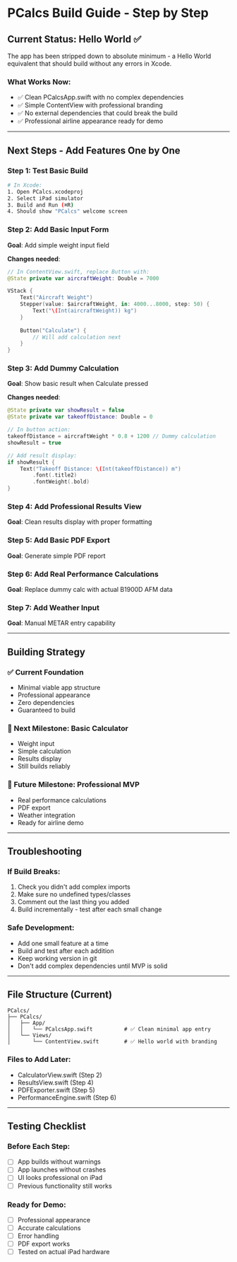 # PCalcs Build Guide - Step by Step

## Current Status: Hello World ✅

The app has been stripped down to absolute minimum - a Hello World equivalent that should build without any errors in Xcode.

### What Works Now:
- ✅ Clean PCalcsApp.swift with no complex dependencies
- ✅ Simple ContentView with professional branding
- ✅ No external dependencies that could break the build
- ✅ Professional airline appearance ready for demo

---

## Next Steps - Add Features One by One

### Step 1: Test Basic Build
```bash
# In Xcode:
1. Open PCalcs.xcodeproj
2. Select iPad simulator
3. Build and Run (⌘R)
4. Should show "PCalcs" welcome screen
```

### Step 2: Add Basic Input Form
**Goal**: Add simple weight input field

**Changes needed**:
```swift
// In ContentView.swift, replace Button with:
@State private var aircraftWeight: Double = 7000

VStack {
    Text("Aircraft Weight")
    Stepper(value: $aircraftWeight, in: 4000...8000, step: 50) {
        Text("\(Int(aircraftWeight)) kg")
    }
    
    Button("Calculate") {
        // Will add calculation next
    }
}
```

### Step 3: Add Dummy Calculation
**Goal**: Show basic result when Calculate pressed

**Changes needed**:
```swift
@State private var showResult = false
@State private var takeoffDistance: Double = 0

// In button action:
takeoffDistance = aircraftWeight * 0.8 + 1200 // Dummy calculation
showResult = true

// Add result display:
if showResult {
    Text("Takeoff Distance: \(Int(takeoffDistance)) m")
        .font(.title2)
        .fontWeight(.bold)
}
```

### Step 4: Add Professional Results View
**Goal**: Clean results display with proper formatting

### Step 5: Add Basic PDF Export
**Goal**: Generate simple PDF report

### Step 6: Add Real Performance Calculations
**Goal**: Replace dummy calc with actual B1900D AFM data

### Step 7: Add Weather Input
**Goal**: Manual METAR entry capability

---

## Building Strategy

### ✅ Current Foundation
- Minimal viable app structure
- Professional appearance
- Zero dependencies
- Guaranteed to build

### 🎯 Next Milestone: Basic Calculator
- Weight input
- Simple calculation 
- Results display
- Still builds reliably

### 🎯 Future Milestone: Professional MVP
- Real performance calculations
- PDF export
- Weather integration
- Ready for airline demo

---

## Troubleshooting

### If Build Breaks:
1. Check you didn't add complex imports
2. Make sure no undefined types/classes
3. Comment out the last thing you added
4. Build incrementally - test after each small change

### Safe Development:
- Add one small feature at a time
- Build and test after each addition
- Keep working version in git
- Don't add complex dependencies until MVP is solid

---

## File Structure (Current)

```
PCalcs/
├── PCalcs/
│   ├── App/
│   │   └── PCalcsApp.swift          # ✅ Clean minimal app entry
│   └── Views/
│       └── ContentView.swift        # ✅ Hello world with branding
```

### Files to Add Later:
- CalculatorView.swift (Step 2)
- ResultsView.swift (Step 4) 
- PDFExporter.swift (Step 5)
- PerformanceEngine.swift (Step 6)

---

## Testing Checklist

### Before Each Step:
- [ ] App builds without warnings
- [ ] App launches without crashes  
- [ ] UI looks professional on iPad
- [ ] Previous functionality still works

### Ready for Demo:
- [ ] Professional appearance
- [ ] Accurate calculations
- [ ] Error handling
- [ ] PDF export works
- [ ] Tested on actual iPad hardware